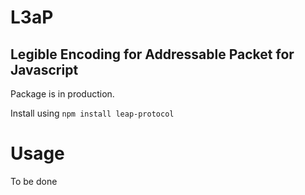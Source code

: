 # L3aP 
## Legible Encoding for Addressable Packet for Javascript

Package is in production.

Install using `npm install leap-protocol`

# Usage

To be done


